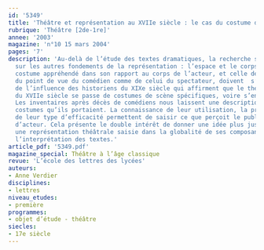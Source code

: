 ```yaml
---
id: '5349'
title: 'Théâtre et représentation au XVIIe siècle : le cas du costume de scène'
rubrique: 'Théâtre [2de-1re]'
annee: '2003'
magazine: 'n°10 15 mars 2004'
pages: '7'
description: 'Au-delà de l’étude des textes dramatiques, la recherche s’ouvre aujourd’hui
  sur les autres fondements de la représentation : l’espace et le corps. L’étude du
  costume appréhendé dans son rapport au corps de l’acteur, et celle de son efficacité,
  du point de vue du comédien comme de celui du spectateur, doivent  s’affranchir
  de l’influence des historiens du XIXe siècle qui affirment que le théâtre français
  du XVIIe siècle se passe de costumes de scène spécifiques, voire s’en désintéresse.
  Les inventaires après décès de comédiens nous laissent une description précise des
  costumes qu’ils portaient. La connaissance de leur utilisation, la prise de conscience
  de leur type d’efficacité permettent de saisir ce que perçoit le public d’un corps
  d’acteur. Cela présente le double intérêt de donner une idée plus juste de ce qu’était
  une représentation théâtrale saisie dans la globalité de ses composantes et d’éclairer
  l’interprétation des textes.'
article_pdf: '5349.pdf'
magazine_special: Théâtre à l’âge classique
revue: 'L’école des lettres des lycées'
auteurs:
- Anne Verdier
disciplines:
- lettres
niveau_etudes:
- première
programmes:
- objet d’étude - théâtre
siecles:
- 17e siècle
---
```

